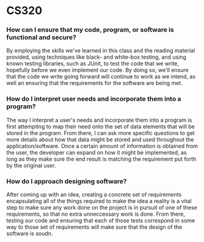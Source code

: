 # CS320

### How can I ensure that my code, program, or software is functional and secure?
By employing the skills we've learned in this class and the reading material provided, using techniques like black- and white-box testing, and using known testing libraries, such as JUnit, to test the code that we write, hopefully before we even implement our code. By doing so, we'll ensure that the code we write going forward will continue to work as we intend, as well an ensuring that the requirements for the software are being met.

### How do I interpret user needs and incorporate them into a program?
The way I interpret a user's needs and incorporate them into a program is first attempting to map their need onto the set of data elements that will be stored in the program. From there, I can ask more specific questions to get more details about how that data might be stored and used throughout the application/software. Once a certain amount of information is obtained from the user, the developer can expand on how it might be implemented, as long as they make sure the end result is matching the requirement put forth by the original user.

### How do I approach designing software?
After coming up with an idea, creating a concrete set of requirements encapsulating all of the things required to make the idea a reality is a vital step to make sure any work done on the project is in pursuit of one of these requirements, so that no extra unneccessary work is done. From there, testing our code and ensuring that each of those tests correspond in some way to those set of requirements will make sure that the design of the software is soudn.
